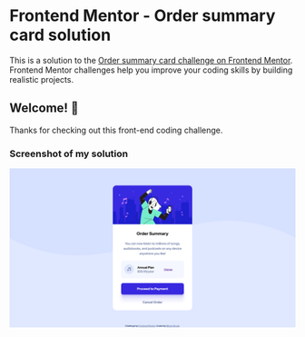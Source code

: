 # Frontend Mentor - Order summary card solution

This is a solution to the [Order summary card challenge on Frontend Mentor](https://www.frontendmentor.io/challenges/order-summary-component-QlPmajDUj). Frontend Mentor challenges help you improve your coding skills by building realistic projects.

## Welcome! 👋

Thanks for checking out this front-end coding challenge.

### Screenshot of my solution

![](./bfmc-order-summary-component.png)
